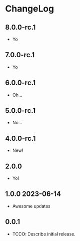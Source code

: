 # ChangeLog

## 8.0.0-rc.1

- Yo

## 7.0.0-rc.1

- Yo

## 6.0.0-rc.1

- Oh...

## 5.0.0-rc.1

- No...

## 4.0.0-rc.1

- New!

## 2.0.0

- Yo!

## 1.0.0 2023-06-14

- Awesome updates

## 0.0.1

* TODO: Describe initial release.

